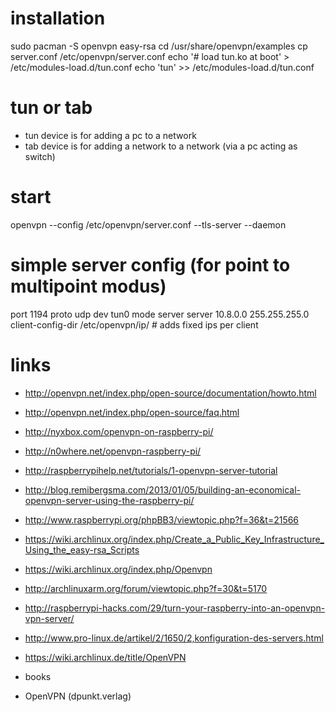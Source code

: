 # installation

sudo pacman -S openvpn easy-rsa
cd /usr/share/openvpn/examples
cp server.conf /etc/openvpn/server.conf
echo '# load tun.ko at boot' > /etc/modules-load.d/tun.conf
echo 'tun' >> /etc/modules-load.d/tun.conf

# tun or tab

* tun device is for adding a pc to a network
* tab device is for adding a network to a network (via a pc acting as switch)

# start

openvpn --config /etc/openvpn/server.conf --tls-server --daemon

# simple server config (for point to multipoint modus)

port 1194
proto udp
dev tun0
mode server
server 10.8.0.0 255.255.255.0
client-config-dir /etc/openvpn/ip/ # adds fixed ips per client

# links

* http://openvpn.net/index.php/open-source/documentation/howto.html
* http://openvpn.net/index.php/open-source/faq.html
* http://nyxbox.com/openvpn-on-raspberry-pi/
* http://n0where.net/openvpn-raspberry-pi/
* http://raspberrypihelp.net/tutorials/1-openvpn-server-tutorial
* http://blog.remibergsma.com/2013/01/05/building-an-economical-openvpn-server-using-the-raspberry-pi/
* http://www.raspberrypi.org/phpBB3/viewtopic.php?f=36&t=21566
* https://wiki.archlinux.org/index.php/Create_a_Public_Key_Infrastructure_Using_the_easy-rsa_Scripts
* https://wiki.archlinux.org/index.php/Openvpn
* http://archlinuxarm.org/forum/viewtopic.php?f=30&t=5170
* http://raspberrypi-hacks.com/29/turn-your-raspberry-into-an-openvpn-vpn-server/
* http://www.pro-linux.de/artikel/2/1650/2,konfiguration-des-servers.html
* https://wiki.archlinux.de/title/OpenVPN

* books

* OpenVPN (dpunkt.verlag)
